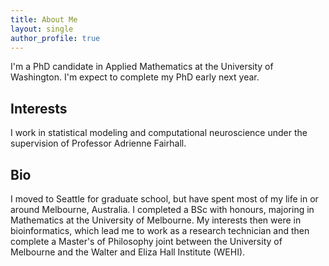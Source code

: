 ```yaml
---
title: About Me
layout: single
author_profile: true
---
```

I'm a PhD candidate in Applied Mathematics at the University of Washington. I'm expect to complete my PhD early next year.

## Interests
I work in statistical modeling and computational neuroscience under the supervision of Professor Adrienne Fairhall.

## Bio
I moved to Seattle for graduate school, but have spent most of my life in or around Melbourne, Australia. I completed a BSc with honours, majoring in Mathematics at the University of Melbourne. My interests then were in bioinformatics, which lead me to work as a research technician and then complete a Master's of Philosophy joint between the University of Melbourne and the Walter and Eliza Hall Institute (WEHI).
